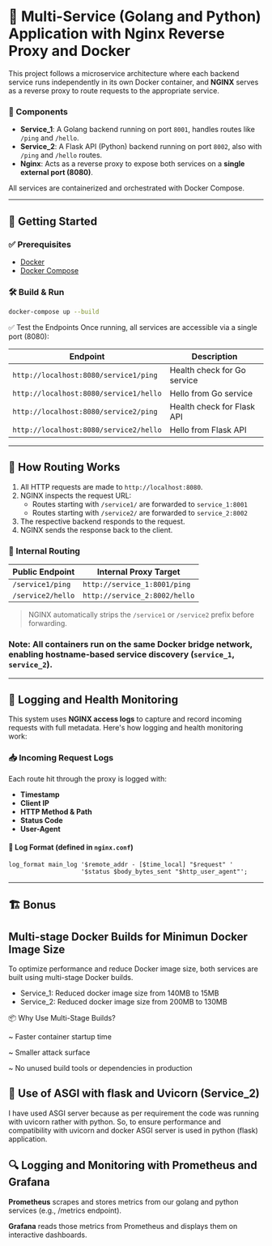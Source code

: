 # 🔁 Multi-Service (Golang and Python) Application with Nginx Reverse Proxy and Docker

This project follows a microservice architecture where each backend service runs independently in its own Docker container, and **NGINX** serves as a reverse proxy to route requests to the appropriate service.

### 🔧 Components

- **Service_1**: A Golang backend running on port `8001`, handles routes like `/ping` and `/hello`.
- **Service_2**: A Flask API (Python) backend running on port `8002`, also with `/ping` and `/hello` routes.
- **Nginx**: Acts as a reverse proxy to expose both services on a **single external port (8080)**.
  
All services are containerized and orchestrated with Docker Compose.

---

## 🚀 Getting Started

### ✅ Prerequisites

- [Docker](https://www.docker.com/)
- [Docker Compose](https://docs.docker.com/compose/)

### 🛠️ Build & Run

```bash
docker-compose up --build
```


✅ Test the Endpoints
Once running, all services are accessible via a single port (8080):


| Endpoint                               | Description                 |
| -------------------------------------- | --------------------------- |
| `http://localhost:8080/service1/ping`  | Health check for Go service |
| `http://localhost:8080/service1/hello` | Hello from Go service       |
| `http://localhost:8080/service2/ping`  | Health check for Flask API  |
| `http://localhost:8080/service2/hello` | Hello from Flask API        |

---

## 🔀 How Routing Works 
1. All HTTP requests are made to `http://localhost:8080`.
2. NGINX inspects the request URL:
   - Routes starting with `/service1/` are forwarded to `service_1:8001`
   - Routes starting with `/service2/` are forwarded to `service_2:8002`
3. The respective backend responds to the request.
4. NGINX sends the response back to the client.

### 🔗 Internal Routing

| Public Endpoint                  | Internal Proxy Target            |
|----------------------------------|----------------------------------|
| `/service1/ping`                | `http://service_1:8001/ping`     |
| `/service2/hello`               | `http://service_2:8002/hello`    |

> NGINX automatically strips the `/service1` or `/service2` prefix before forwarding.

### Note: All containers run on the same Docker bridge network, enabling hostname-based service discovery (`service_1`, `service_2`).

---

## 📄 Logging and Health Monitoring 

This system uses **NGINX access logs** to capture and record incoming requests with full metadata. Here's how logging and health monitoring work:

### 📥 Incoming Request Logs

Each route hit through the proxy is logged with:

- **Timestamp**
- **Client IP**
- **HTTP Method & Path**
- **Status Code**
- **User-Agent**

#### 🔧 Log Format (defined in `nginx.conf`)

```nginx
log_format main_log '$remote_addr - [$time_local] "$request" '
                    '$status $body_bytes_sent "$http_user_agent"';
```
---

## 🏗️ Bonus

## Multi-stage Docker Builds for Minimun Docker Image Size

To optimize performance and reduce Docker image size, both services are built using multi-stage Docker builds.
- Service_1: Reduced docker image size from 140MB to 15MB
- Service_2: Reduced docker image size from 200MB to 130MB

📦 Why Use Multi-Stage Builds?

 ~ Faster container startup time

 ~ Smaller attack surface

 ~ No unused build tools or dependencies in production

## 🧩 Use of ASGI with flask and Uvicorn (Service_2)

I have used ASGI server because as per requirement the code was running with uvicorn rather with python. So, to ensure performance and compatibility with uvicorn and docker ASGI server is used in python (flask) application.

## 🔍 Logging and Monitoring with Prometheus and Grafana 

**Prometheus** scrapes and stores metrics from our golang and python services (e.g., /metrics endpoint).

**Grafana** reads those metrics from Prometheus and displays them on interactive dashboards.
